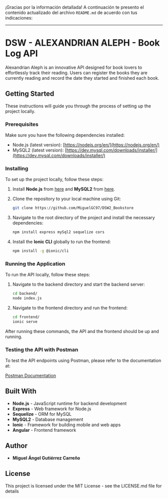 ¡Gracias por la información detallada! A continuación te presento el contenido actualizado del archivo `README.md` de acuerdo con tus indicaciones:

---

# DSW - ALEXANDRIAN ALEPH - Book Log API

Alexandrian Aleph is an innovative API designed for book lovers to effortlessly track their reading. Users can register the books they are currently reading and record the date they started and finished each book.

## Getting Started

These instructions will guide you through the process of setting up the project locally.

### Prerequisites

Make sure you have the following dependencies installed:

- Node.js (latest version): [https://nodejs.org/en/](https://nodejs.org/en/)
- MySQL2 (latest version): [https://dev.mysql.com/downloads/installer/](https://dev.mysql.com/downloads/installer/)

### Installing

To set up the project locally, follow these steps:

1. Install **Node.js** from [here](https://nodejs.org/en/) and **MySQL2** from [here](https://dev.mysql.com/downloads/installer/).
   
2. Clone the repository to your local machine using Git:

   ```bash
   git clone https://github.com/MiguelGC97/DSW2_Bookstore
   ```

3. Navigate to the root directory of the project and install the necessary dependencies:

   ```bash
   npm install express mySql2 sequelize cors
   ```

4. Install the **Ionic CLI** globally to run the frontend:

   ```bash
   npm install -g @ionic/cli
   ```

### Running the Application

To run the API locally, follow these steps:

1. Navigate to the backend directory and start the backend server:

   ```bash
   cd backend/
   node index.js
   ```

2. Navigate to the frontend directory and run the frontend:

   ```bash
   cd frontend/
   ionic serve
   ```

After running these commands, the API and the frontend should be up and running.

### Testing the API with Postman

To test the API endpoints using Postman, please refer to the documentation at:

[Postman Documentation](https://documenter.getpostman.com/view/38432288/2sAXxMfD5G)

## Built With

- **Node.js** - JavaScript runtime for backend development
- **Express** - Web framework for Node.js
- **Sequelize** - ORM for MySQL
- **MySQL2** - Database management
- **Ionic** - Framework for building mobile and web apps
- **Angular** - Frontend framework

## Author

- **Miguel Ángel Gutiérrez Carreño**

## License

This project is licensed under the MIT License - see the LICENSE.md file for details

